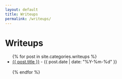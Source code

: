 ```yaml
---
layout: default
title: Writeups
permalink: /writeups/
---
```


<h1>Writeups</h1>
<ul >
  {% for post in site.categories.writeups %}
    <li>
      <a href="{{ post.url }}">{{ post.title }}</a> - {{ post.date | date: "%Y-%m-%d" }}
    </li>
    <br/>
  {% endfor %}
</ul>


